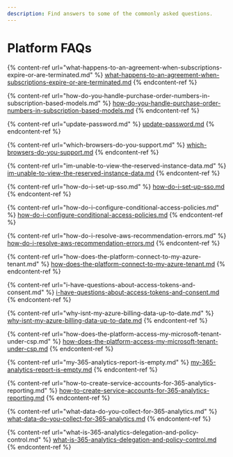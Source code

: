 ```yaml
---
description: Find answers to some of the commonly asked questions.
---
```


# Platform FAQs

{% content-ref url="what-happens-to-an-agreement-when-subscriptions-expire-or-are-terminated.md" %}
[what-happens-to-an-agreement-when-subscriptions-expire-or-are-terminated.md](what-happens-to-an-agreement-when-subscriptions-expire-or-are-terminated.md)
{% endcontent-ref %}

{% content-ref url="how-do-you-handle-purchase-order-numbers-in-subscription-based-models.md" %}
[how-do-you-handle-purchase-order-numbers-in-subscription-based-models.md](how-do-you-handle-purchase-order-numbers-in-subscription-based-models.md)
{% endcontent-ref %}

{% content-ref url="update-password.md" %}
[update-password.md](update-password.md)
{% endcontent-ref %}

{% content-ref url="which-browsers-do-you-support.md" %}
[which-browsers-do-you-support.md](which-browsers-do-you-support.md)
{% endcontent-ref %}

{% content-ref url="im-unable-to-view-the-reserved-instance-data.md" %}
[im-unable-to-view-the-reserved-instance-data.md](im-unable-to-view-the-reserved-instance-data.md)
{% endcontent-ref %}

{% content-ref url="how-do-i-set-up-sso.md" %}
[how-do-i-set-up-sso.md](how-do-i-set-up-sso.md)
{% endcontent-ref %}

{% content-ref url="how-do-i-configure-conditional-access-policies.md" %}
[how-do-i-configure-conditional-access-policies.md](how-do-i-configure-conditional-access-policies.md)
{% endcontent-ref %}

{% content-ref url="how-do-i-resolve-aws-recommendation-errors.md" %}
[how-do-i-resolve-aws-recommendation-errors.md](how-do-i-resolve-aws-recommendation-errors.md)
{% endcontent-ref %}

{% content-ref url="how-does-the-platform-connect-to-my-azure-tenant.md" %}
[how-does-the-platform-connect-to-my-azure-tenant.md](how-does-the-platform-connect-to-my-azure-tenant.md)
{% endcontent-ref %}

{% content-ref url="i-have-questions-about-access-tokens-and-consent.md" %}
[i-have-questions-about-access-tokens-and-consent.md](i-have-questions-about-access-tokens-and-consent.md)
{% endcontent-ref %}

{% content-ref url="why-isnt-my-azure-billing-data-up-to-date.md" %}
[why-isnt-my-azure-billing-data-up-to-date.md](why-isnt-my-azure-billing-data-up-to-date.md)
{% endcontent-ref %}

{% content-ref url="how-does-the-platform-access-my-microsoft-tenant-under-csp.md" %}
[how-does-the-platform-access-my-microsoft-tenant-under-csp.md](how-does-the-platform-access-my-microsoft-tenant-under-csp.md)
{% endcontent-ref %}

{% content-ref url="my-365-analytics-report-is-empty.md" %}
[my-365-analytics-report-is-empty.md](my-365-analytics-report-is-empty.md)
{% endcontent-ref %}

{% content-ref url="how-to-create-service-accounts-for-365-analytics-reporting.md" %}
[how-to-create-service-accounts-for-365-analytics-reporting.md](how-to-create-service-accounts-for-365-analytics-reporting.md)
{% endcontent-ref %}

{% content-ref url="what-data-do-you-collect-for-365-analytics.md" %}
[what-data-do-you-collect-for-365-analytics.md](what-data-do-you-collect-for-365-analytics.md)
{% endcontent-ref %}

{% content-ref url="what-is-365-analytics-delegation-and-policy-control.md" %}
[what-is-365-analytics-delegation-and-policy-control.md](what-is-365-analytics-delegation-and-policy-control.md)
{% endcontent-ref %}
